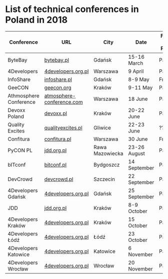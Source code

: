 # List of technical conferences in Poland in 2018


| Conference | URL | City | Date | Free / Paid | I'm there |
| --- | --- | --- | --- | --- | --- |
| ByteBay | [bytebay.pl](http://bytebay.pl/) | Gdańsk | 15-16 March | Paid | No |
| 4Developers | [4developers.org.pl](https://4developers.org.pl/) | Warszawa | 9 April | Paid | Yes |
| InfoShare | [infoshare.pl](https://infoshare.pl/) | Gdańsk | 8-9 May | Free | Yes |
| GeeCON | [geecon.org](https://2018.geecon.org/) | Kraków | 9-11 May | Paid | No |
| Athmosphere Conference | [atmosphere-conference.com](https://atmosphere-conference.com/) | Warszawa | 18 June | Paid | No |
| Devoxx Poland | [devoxx.pl](http://devoxx.pl/) | Kraków | 20-22 June | Paid | Yes |
| Quality Excites | [qualityexcites.pl](https://qualityexcites.pl/) | Gliwice | 22-23 June | ??? | Yes |
| Confitura | [confitura.pl](https://2018.confitura.pl/) | Warszawa | 30 June | Free* | Yes |
| PyCON PL | [jdd.org.pl](https://pl.pycon.org/2018/) | Rawa Mazowiecka | 23-26 August | Paid | No |
| bITconf | [bitconf.pl](http://www.bitconf.pl/) | Bydgoszcz | 14 September | Paid | Yes?No |
| DevCrowd | [devcrowd.pl](http://devcrowd.pl/) | Szczecin | 22 September | Paid | No |
| 4Developers Gdańsk | [4developers.org.pl](https://gdansk.4developers.org.pl/) | Gdańsk | 25 September | Paid | No |
| JDD | [jdd.org.pl](https://jdd.org.pl/) | Kraków | 8-9 October | Paid | Yes?No |
| 4Developers Kraków | [4developers.org.pl](https://krakow.4developers.org.pl/) | Kraków | 15 October | Paid | No |
| 4Developers Łódź | [4developers.org.pl](https://lodz.4developers.org.pl/) | Łódź | 23 October | Paid | No |
| 4Developers Katowice | [4developers.org.pl](https://katowice.4developers.org.pl/) | Katowice | 6 November | Paid | No |
| 4Developers Wrocław | [4developers.org.pl](https://wroclaw.4developers.org.pl/) | Wrocław | 20 November | Paid | Yes?No |


